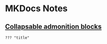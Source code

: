 # MKDocs Notes

## [Collapsable admonition blocks](https://squidfunk.github.io/mkdocs-material/reference/admonitions/#collapsible-blocks)

`??? "title"`
